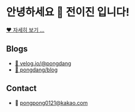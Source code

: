 # 안녕하세요 👋 전이진 입니다!

[❤️ 자세히 보기 ...](https://profile.pongdang.me/resume)

## Blogs

- [ 💚 velog.io/@pongdang](https://velog.io/@pongdang)
- [ 🧡 pongdang/blog](https://www.pongdang.today/)


## Contact

- 💙 pongpong0121@kakao.com
